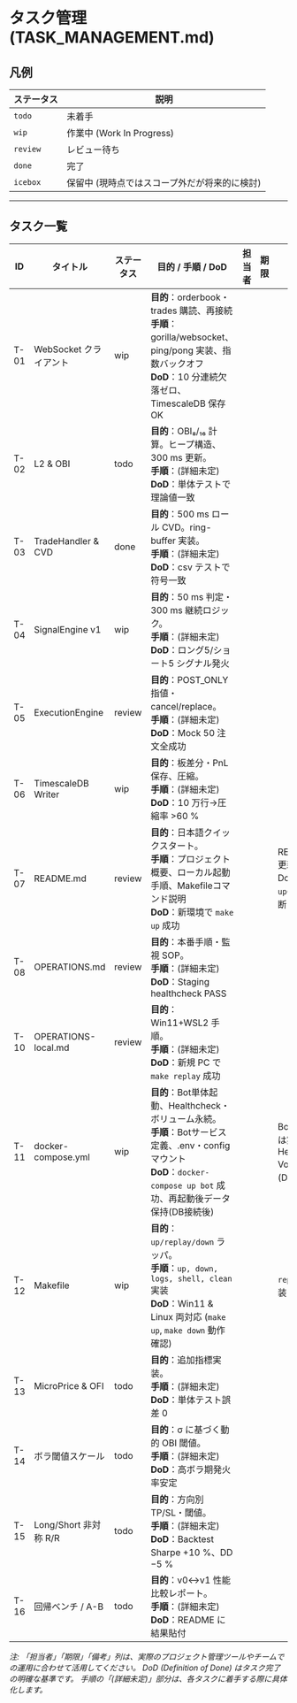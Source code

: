 # タスク管理 (TASK_MANAGEMENT.md)

## 凡例

| ステータス   | 説明                               |
| -------- | ---------------------------------- |
| `todo`   | 未着手                               |
| `wip`    | 作業中 (Work In Progress)            |
| `review` | レビュー待ち                             |
| `done`   | 完了                               |
| `icebox` | 保留中 (現時点ではスコープ外だが将来的に検討) |

---

## タスク一覧

| ID   | タイトル                | ステータス | 目的 / 手順 / **DoD**                                                                                                       | 担当者 | 期限   | 備考        |
| ---- | ------------------- | ----- | ----------------------------------------------------------------------------------------------------------------------- | ---- | ---- | ----------- |
| T-01 | WebSocket クライアント    | wip   | **目的**：orderbook・trades 購読、再接続<br>**手順**：gorilla/websocket、ping/pong 実装、指数バックオフ<br>**DoD**：10 分連続欠落ゼロ、TimescaleDB 保存 OK |      |      |             |
| T-02 | L2 & OBI            | todo  | **目的**：OBI₈/₁₆ 計算。ヒープ構造、300 ms 更新。<br>**手順**：(詳細未定)<br>**DoD**：単体テストで理論値一致                                                              |      |      |             |
| T-03 | TradeHandler & CVD  | done | **目的**：500 ms ロール CVD。ring-buffer 実装。<br>**手順**：(詳細未定)<br>**DoD**：csv テストで符号一致                                                                          |      |      |             |
| T-04 | SignalEngine v1     | wip   | **目的**：50 ms 判定・300 ms 継続ロジック。<br>**手順**：(詳細未定)<br>**DoD**：ロング5/ショート5 シグナル発火                                                                            |      |      |             |
| T-05 | ExecutionEngine     | review| **目的**：POST\_ONLY 指値・cancel/replace。<br>**手順**：(詳細未定)<br>**DoD**：Mock 50 注文全成功                                                                          |      |      |             |
| T-06 | TimescaleDB Writer  | wip   | **目的**：板差分・PnL 保存、圧縮。<br>**手順**：(詳細未定)<br>**DoD**：10 万行→圧縮率 >60 %                                                                                       |      |      |             |
| T-07 | README.md           | review| **目的**：日本語クイックスタート。<br>**手順**：プロジェクト概要、ローカル起動手順、Makefileコマンド説明<br>**DoD**：新環境で `make up` 成功                                                                 |      |      | README.md 更新済み、DoDは`make up`の成功で判断 |
| T-08 | OPERATIONS.md       | review  | **目的**：本番手順・監視 SOP。<br>**手順**：(詳細未定)<br>**DoD**：Staging healthcheck PASS                                                                                |      |      |             |
| T-10 | OPERATIONS-local.md | review  | **目的**：Win11+WSL2 手順。<br>**手順**：(詳細未定)<br>**DoD**：新規 PC で `make replay` 成功                                                                              |      |      |             |
| T-11 | docker-compose.yml  | wip   | **目的**：Bot単体起動、Healthcheck・ボリューム永続。<br>**手順**：Botサービス定義、.env・configマウント<br>**DoD**：`docker-compose up bot` 成功、再起動後データ保持(DB接続後)                                                              |      |      | Bot単体起動は実装済み。Healthcheck, Volume永続(DB)は後続 |
| T-12 | Makefile            | wip   | **目的**：`up/replay/down` ラッパ。<br>**手順**：`up, down, logs, shell, clean`実装<br>**DoD**：Win11 & Linux 両対応 (`make up`, `make down` 動作確認)                                                                    |      |      | `replay`は未実装 |
| T-13 | MicroPrice & OFI    | todo  | **目的**：追加指標実装。<br>**手順**：(詳細未定)<br>**DoD**：単体テスト誤差 0                                                                                                    |      |      |             |
| T-14 | ボラ閾値スケール            | todo  | **目的**：σ に基づく動的 OBI 閾値。<br>**手順**：(詳細未定)<br>**DoD**：高ボラ期発火率安定                                                                                           |      |      |             |
| T-15 | Long/Short 非対称 R/R  | todo  | **目的**：方向別 TP/SL・閾値。<br>**手順**：(詳細未定)<br>**DoD**：Backtest Sharpe +10 %、DD −5 %                                                                          |      |      |             |
| T-16 | 回帰ベンチ / A-B         | todo  | **目的**：v0↔v1 性能比較レポート。<br>**手順**：(詳細未定)<br>**DoD**：README に結果貼付                                                                                         |      |      |             |

*注: 「担当者」「期限」「備考」列は、実際のプロジェクト管理ツールやチームでの運用に合わせて活用してください。*
*DoD (Definition of Done) はタスク完了の明確な基準です。*
*手順の「(詳細未定)」部分は、各タスクに着手する際に具体化します。*
